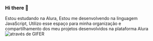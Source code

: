 ### Hi there 👋

Estou estudando na Alura, 
Estou me desenvolvendo na linguagem JavaScript, 
Utilizo esse espaço para minha organização e compartilhamento dos meu projetos desenvolvidos na plataforma Alura
![<div style="padding-top:75.000%;position:relative;"><iframe src="https://gifer.com/embed/8ChQ" width="100%" height="100%" style='position:absolute;top:0;left:0;' frameBorder="0" allowFullScreen></iframe></div><p><a href="https://gifer.com">através de GIFER</a></p>](link)

<!--
**Feggz/Feggz** is a ✨ _special_ ✨ repository because its `README.md` (this file) appears on your GitHub profile.


 
